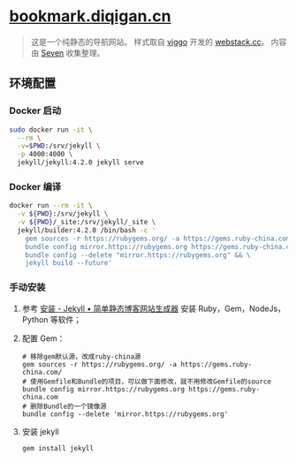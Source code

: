 # [bookmark.diqigan.cn](https://bookmark.diqigan.cn/)

> 这是一个纯静态的导航网站。
> 样式取自 [viggo](http://viggoz.com/) 开发的 [webstack.cc](https://github.com/WebStackPage/WebStackPage.github.io)。
> 内容由 [Seven](https://blog.diqigan.cn) 收集整理。

## 环境配置

### Docker 启动

   ```bash
   sudo docker run -it \
     --rm \
     -v=$PWD:/srv/jekyll \
     -p 4000:4000 \
     jekyll/jekyll:4.2.0 jekyll serve
   ```

### Docker 编译

   ```bash
   docker run --rm -it \
     -v ${PWD}:/srv/jekyll \
     -v ${PWD}/_site:/srv/jekyll/_site \
     jekyll/builder:4.2.0 /bin/bash -c '
       gem sources -r https://rubygems.org/ -a https://gems.ruby-china.com/ && \
       bundle config mirror.https://rubygems.org https://gems.ruby-china.com && \
       bundle config --delete "mirror.https://rubygems.org" && \
       jekyll build --future'
   ```

### 手动安装

1. 参考 [安装 - Jekyll • 简单静态博客网站生成器](http://jekyllcn.com/docs/installation/) 安装 Ruby，Gem，NodeJs，Python 等软件；

1. 配置 Gem：

   ```shell
   # 移除gem默认源，改成ruby-china源
   gem sources -r https://rubygems.org/ -a https://gems.ruby-china.com/
   # 使用Gemfile和Bundle的项目，可以做下面修改，就不用修改Gemfile的source
   bundle config mirror.https://rubygems.org https://gems.ruby-china.com
   # 删除Bundle的一个镜像源
   bundle config --delete 'mirror.https://rubygems.org'
   ```

1. 安装 jekyll

   ```bash
   gem install jekyll
   ```
